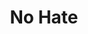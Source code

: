 ---
pid: FS244
title: No Hate
location_transcription: Love Park
zipcode: '19122'
outside_phl: 
neighborhood: Yorktown,Old Kensington,Jinogi
age: '30'
age_range: 30-39
instagram: 
image_file_name: FS_244.jpg
proposal_transcription: NO H8
topic: Unity,Love
topic_summary: 0, 0
type: 2D,Garden,Mural,Sculpture Statue
keywords_other: 
credit: Miss Robyn
image_labels: 
twitter: 
facebook: 
permalink: "/monuments/fs244/"
layout: item-page
---